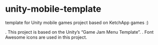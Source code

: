 # unity-mobile-template
template for Unity mobile games project based on KetchApp games :)

. This project is based on the Unity’s “Game Jam Menu Template”.
. Font Awesome icons are used in this project.

